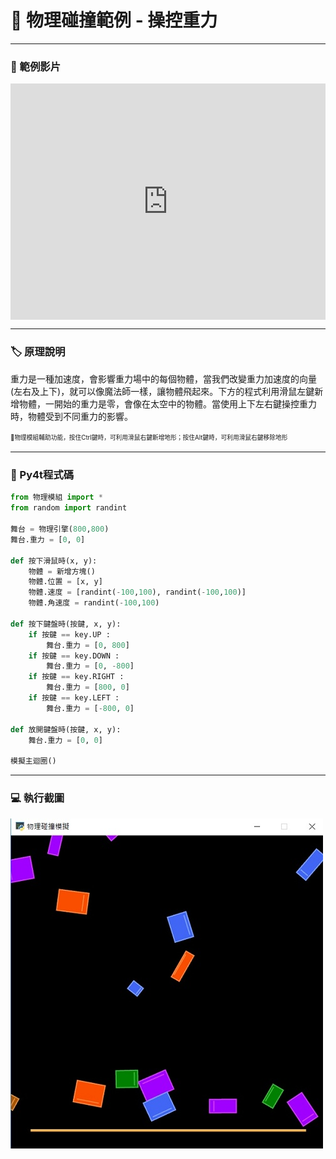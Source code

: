 # 🔰 物理碰撞範例 - 操控重力

--------------

### 🎦 範例影片

<div style="padding:75% 0 0 0;position:relative;"><iframe src="https://player.vimeo.com/video/584278505?badge=0&amp;autopause=0&amp;player_id=0&amp;app_id=58479" frameborder="0" allow="autoplay; fullscreen; picture-in-picture" allowfullscreen style="position:absolute;top:0;left:0;width:100%;height:100%;" title="gravity.mp4"></iframe></div><script src="https://player.vimeo.com/api/player.js"></script>

--------------

### 🏷️ 原理說明

重力是一種加速度，會影響重力場中的每個物體，當我們改變重力加速度的向量(左右及上下)，就可以像魔法師一樣，讓物體飛起來。下方的程式利用滑鼠左鍵新增物體，一開始的重力是零，會像在太空中的物體。當使用上下左右鍵操控重力時，物體受到不同重力的影響。

<sup><sub>💬物理模組輔助功能，按住Ctrl鍵時，可利用滑鼠右鍵新增地形；按住Alt鍵時，可利用滑鼠右鍵移除地形</sub></sup>

--------------

### 📄 Py4t程式碼

```python
from 物理模組 import *
from random import randint

舞台 = 物理引擎(800,800)
舞台.重力 = [0, 0]

def 按下滑鼠時(x, y):
    物體 = 新增方塊()
    物體.位置 = [x, y]
    物體.速度 = [randint(-100,100), randint(-100,100)]
    物體.角速度 = randint(-100,100)
        
def 按下鍵盤時(按鍵, x, y):
    if 按鍵 == key.UP :
        舞台.重力 = [0, 800]
    if 按鍵 == key.DOWN :
        舞台.重力 = [0, -800]
    if 按鍵 == key.RIGHT :
        舞台.重力 = [800, 0]
    if 按鍵 == key.LEFT :
        舞台.重力 = [-800, 0]

def 放開鍵盤時(按鍵, x, y):
    舞台.重力 = [0, 0]
    
模擬主迴圈()
```

--------------

### 💻 執行截圖

![執行截圖](gravity.jpg)


